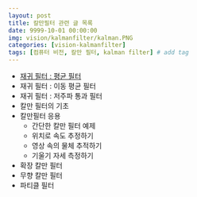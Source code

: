 ```yaml
---
layout: post
title: 칼만필터 관련 글 목록
date: 9999-10-01 00:00:00
img: vision/kalmanfilter/kalman.PNG
categories: [vision-kalmanfilter] 
tags: [컴퓨터 비전, 칼만 필터, kalman filter] # add tag
---
```


- [재귀 필터 : 평균 필터](https://gaussian37.github.io/vision-kalmanfilter-average-filter/)
- 재귀 필터 : 이동 평균 필터
- 재귀 필터 : 저주파 통과 필터
- 칼만 필터의 기초
- 칼만필터 응용
    - 간단한 칼만 필터 예제
    - 위치로 속도 추정하기
    - 영상 속의 물체 추적하기
    - 기울기 자세 측정하기
- 확장 칼만 필터
- 무향 칼만 필터
- 파티클 필터

<br>

